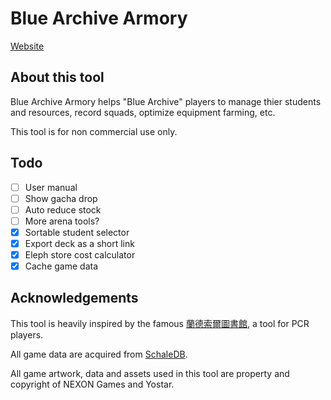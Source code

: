 # Blue Archive Armory

[Website](https://ba.arumi.top)

## About this tool

Blue Archive Armory helps "Blue Archive" players to manage thier students and resources, record squads, optimize equipment farming, etc.

This tool is for non commercial use only.

## Todo

- [ ] User manual
- [ ] Show gacha drop
- [ ] Auto reduce stock
- [ ] More arena tools?
- [x] Sortable student selector
- [x] Export deck as a short link
- [x] Eleph store cost calculator
- [x] Cache game data

## Acknowledgements

This tool is heavily inspired by the famous [蘭德索爾圖書館](https://pcredivewiki.tw/Armory), a tool for PCR players.

All game data are acquired from [SchaleDB](https://github.com/lonqie/SchaleDB).

All game artwork, data and assets used in this tool are property and copyright of NEXON Games and Yostar.
